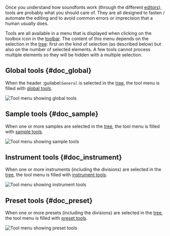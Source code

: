 Once you understand how soundfonts work (through the different [editors]), tools are probably what you should care of.
They are all designed to fasten / automate the editing and to avoid common errors or imprecision that a human usually does.

Tools are all available in a menu that is displayed when clicking on the toolbox icon in the [toolbar][toolbar-edit].
The content of this menu depends on the selection in the [tree]: first on the kind of selection (as described below) but also on the number of selected elements.
A few tools cannot process multiple elements so they will be hidden with a multiple selection.


## Global tools {#doc_global}


When the header :guilabel:`General` is selected in the [tree], the tool menu is filled with [global tools][global-tools].


![Tool menu showing global tools](images/tool_menu_global.png "Tool menu showing global tools")


## Sample tools {#doc_sample}


When one or more samples are selected in the [tree], the tool menu is filled with [sample tools][s-tools].


![Tool menu showing sample tools](images/tool_menu_sample.png "Tool menu showing sample tools")


## Instrument tools {#doc_instrument}


When one or more instruments (including the divisions) are selected in the [tree], the tool menu is filled with [instrument tools][i-tools].


![Tool menu showing instrument tools](images/tool_menu_instrument.png "Tool menu showing instrument tools")


## Preset tools {#doc_preset}


When one or more presets (including the divisions) are selected in the [tree], the tool menu is filled with [preset tools][p-tools].


![Tool menu showing preset tools](images/tool_menu_preset.png "Tool menu showing preset tools")


[editors]:      manual/soundfont-editor/editing-pages/index.md
[global-tools]: manual/soundfont-editor/tools/global-tools.md
[i-tools]:      manual/soundfont-editor/tools/instrument-tools.md
[p-tools]:      manual/soundfont-editor/tools/preset-tools.md
[s-tools]:      manual/soundfont-editor/tools/sample-tools.md
[toolbar-edit]: manual/soundfont-editor/toolbar.md#doc_edit
[tree]:         manual/soundfont-editor/tree.md
